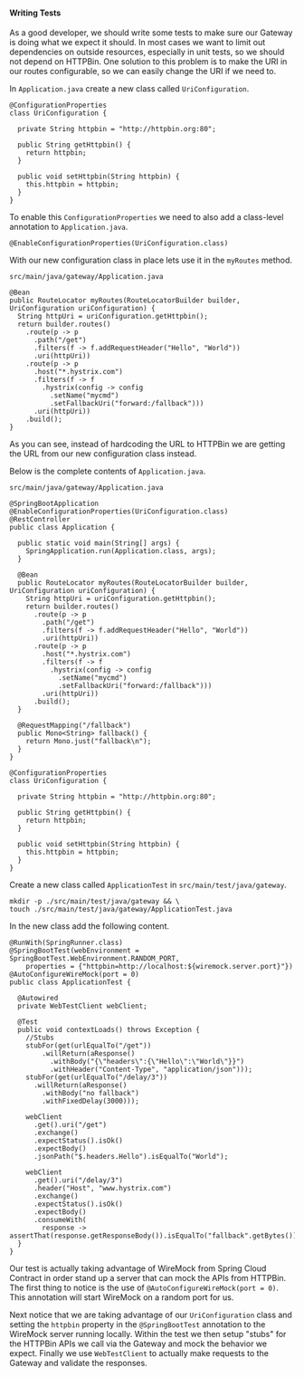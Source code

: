 #### Writing Tests

As a good developer, we should write some tests to make sure our Gateway is doing what we expect it should. In most cases we want to limit out dependencies on outside resources, especially in unit tests, so we should not depend on HTTPBin. One solution to this problem is to make the URI in our routes configurable, so we can easily change the URI if we need to.

In `Application.java` create a new class called `UriConfiguration`.

```copy
@ConfigurationProperties
class UriConfiguration {

  private String httpbin = "http://httpbin.org:80";

  public String getHttpbin() {
    return httpbin;
  }

  public void setHttpbin(String httpbin) {
    this.httpbin = httpbin;
  }
}
```

To enable this `ConfigurationProperties` we need to also add a class-level annotation to `Application.java`.

```copy
@EnableConfigurationProperties(UriConfiguration.class)
```

With our new configuration class in place lets use it in the `myRoutes` method.

`src/main/java/gateway/Application.java`

```copy
@Bean
public RouteLocator myRoutes(RouteLocatorBuilder builder, UriConfiguration uriConfiguration) {
  String httpUri = uriConfiguration.getHttpbin();
  return builder.routes()
    .route(p -> p
      .path("/get")
      .filters(f -> f.addRequestHeader("Hello", "World"))
      .uri(httpUri))
    .route(p -> p
      .host("*.hystrix.com")
      .filters(f -> f
        .hystrix(config -> config
          .setName("mycmd")
          .setFallbackUri("forward:/fallback")))
      .uri(httpUri))
    .build();
}
```

As you can see, instead of hardcoding the URL to HTTPBin we are getting the URL from our new configuration class instead.

Below is the complete contents of `Application.java`.

`src/main/java/gateway/Application.java`

```copy
@SpringBootApplication
@EnableConfigurationProperties(UriConfiguration.class)
@RestController
public class Application {

  public static void main(String[] args) {
    SpringApplication.run(Application.class, args);
  }

  @Bean
  public RouteLocator myRoutes(RouteLocatorBuilder builder, UriConfiguration uriConfiguration) {
    String httpUri = uriConfiguration.getHttpbin();
    return builder.routes()
      .route(p -> p
        .path("/get")
        .filters(f -> f.addRequestHeader("Hello", "World"))
        .uri(httpUri))
      .route(p -> p
        .host("*.hystrix.com")
        .filters(f -> f
          .hystrix(config -> config
            .setName("mycmd")
            .setFallbackUri("forward:/fallback")))
        .uri(httpUri))
      .build();
  }

  @RequestMapping("/fallback")
  public Mono<String> fallback() {
    return Mono.just("fallback\n");
  }
}

@ConfigurationProperties
class UriConfiguration {

  private String httpbin = "http://httpbin.org:80";

  public String getHttpbin() {
    return httpbin;
  }

  public void setHttpbin(String httpbin) {
    this.httpbin = httpbin;
  }
}
```

Create a new class called `ApplicationTest` in `src/main/test/java/gateway`. 

```execute-2
mkdir -p ./src/main/test/java/gateway && \ 
touch ./src/main/test/java/gateway/ApplicationTest.java
```


In the new class add the following content.

```copy
@RunWith(SpringRunner.class)
@SpringBootTest(webEnvironment = SpringBootTest.WebEnvironment.RANDOM_PORT,
    properties = {"httpbin=http://localhost:${wiremock.server.port}"})
@AutoConfigureWireMock(port = 0)
public class ApplicationTest {

  @Autowired
  private WebTestClient webClient;

  @Test
  public void contextLoads() throws Exception {
    //Stubs
    stubFor(get(urlEqualTo("/get"))
        .willReturn(aResponse()
          .withBody("{\"headers\":{\"Hello\":\"World\"}}")
          .withHeader("Content-Type", "application/json")));
    stubFor(get(urlEqualTo("/delay/3"))
      .willReturn(aResponse()
        .withBody("no fallback")
        .withFixedDelay(3000)));

    webClient
      .get().uri("/get")
      .exchange()
      .expectStatus().isOk()
      .expectBody()
      .jsonPath("$.headers.Hello").isEqualTo("World");

    webClient
      .get().uri("/delay/3")
      .header("Host", "www.hystrix.com")
      .exchange()
      .expectStatus().isOk()
      .expectBody()
      .consumeWith(
        response -> assertThat(response.getResponseBody()).isEqualTo("fallback".getBytes()));
  }
}
```

Our test is actually taking advantage of WireMock from Spring Cloud Contract in order stand up a server that can mock the APIs from HTTPBin. The first thing to notice is the use of `@AutoConfigureWireMock(port = 0)`. This annotation will start WireMock on a random port for us.

Next notice that we are taking advantage of our `UriConfiguration` class and setting the `httpbin` property in the `@SpringBootTest` annotation to the WireMock server running locally. Within the test we then setup "stubs" for the HTTPBin APIs we call via the Gateway and mock the behavior we expect. Finally we use `WebTestClient` to actually make requests to the Gateway and validate the responses.

